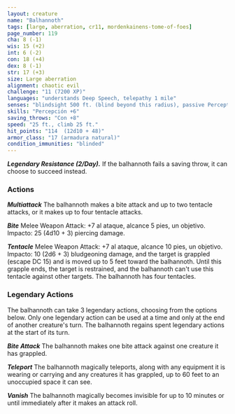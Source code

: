 ```yaml
---
layout: creature
name: "Balhannoth"
tags: [large, aberration, cr11, mordenkainens-tome-of-foes]
page_number: 119
cha: 8 (-1)
wis: 15 (+2)
int: 6 (-2)
con: 18 (+4)
dex: 8 (-1)
str: 17 (+3)
size: Large aberration
alignment: chaotic evil
challenge: "11 (7200 XP)"
languages: "understands Deep Speech, telepathy 1 mile"
senses: "blindsight 500 ft. (blind beyond this radius), passive Perception 16"
skills: "Percepción +6"
saving_throws: "Con +8"
speed: "25 ft., climb 25 ft."
hit_points: "114  (12d10 + 48)"
armor_class: "17 (armadura natural)"
condition_immunities: "blinded"
---
```


***Legendary Resistance (2/Day).*** If the balhannoth fails a saving throw, it can choose to succeed instead.

### Actions

***Multiattack*** The balhannoth makes a bite attack and up to two tentacle attacks, or it makes up to four tentacle attacks.

***Bite*** Melee Weapon Attack: +7 al ataque, alcance 5 pies, un objetivo. Impacto: 25 (4d10 + 3) piercing damage.

***Tentacle*** Melee Weapon Attack: +7 al ataque, alcance 10 pies, un objetivo. Impacto: 10 (2d6 + 3) bludgeoning damage, and the target is grappled (escape DC 15) and is moved up to 5 feet toward the balhannoth. Until this grapple ends, the target is restrained, and the balhannoth can't use this tentacle against other targets. The balhannoth has four tentacles.

### Legendary Actions

The balhannoth can take 3 legendary actions, choosing from the options below. Only one legendary action can be used at a time and only at the end of another creature's turn. The balhannoth regains spent legendary actions at the start of its turn.

***Bite Attack*** The balhannoth makes one bite attack against one creature it has grappled.

***Teleport*** The balhannoth magically teleports, along with any equipment it is wearing or carrying and any creatures it has grappled, up to 60 feet to an unoccupied space it can see.

***Vanish*** The balhannoth magically becomes invisible for up to 10 minutes or until immediately after it makes an attack roll.